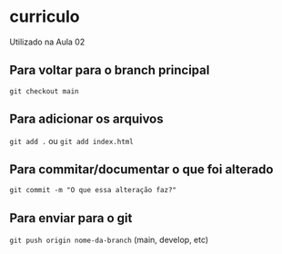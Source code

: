# curriculo
Utilizado na Aula 02

## Para voltar para o branch principal
`git checkout main`

## Para adicionar os arquivos
`git add .` ou `git add index.html`

## Para commitar/documentar o que foi alterado
`git commit -m "O que essa alteração faz?"`

## Para enviar para o git
`git push origin nome-da-branch` (main, develop, etc)
